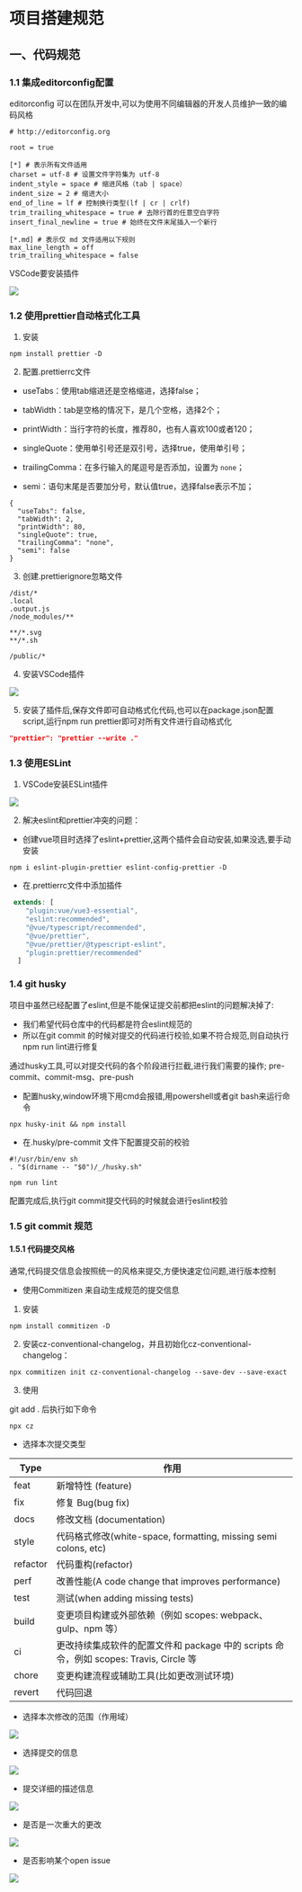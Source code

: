 # 项目搭建规范

## 一、代码规范

### 1.1 集成editorconfig配置

editorconfig 可以在团队开发中,可以为使用不同编辑器的开发人员维护一致的编码风格

```.editorconfig
# http://editorconfig.org

root = true

[*] # 表示所有文件适用
charset = utf-8 # 设置文件字符集为 utf-8
indent_style = space # 缩进风格（tab | space）
indent_size = 2 # 缩进大小
end_of_line = lf # 控制换行类型(lf | cr | crlf)
trim_trailing_whitespace = true # 去除行首的任意空白字符
insert_final_newline = true # 始终在文件末尾插入一个新行

[*.md] # 表示仅 md 文件适用以下规则
max_line_length = off
trim_trailing_whitespace = false
```

VSCode要安装插件

![](https://raw.githubusercontent.com/150098399/img/main/img/202205290026152.png) 

### 1.2 使用prettier自动格式化工具

1. 安装

```npm install prettier -D```

2. 配置.prettierrc文件

+ useTabs：使用tab缩进还是空格缩进，选择false；

+ tabWidth：tab是空格的情况下，是几个空格，选择2个；

+ printWidth：当行字符的长度，推荐80，也有人喜欢100或者120；

+ singleQuote：使用单引号还是双引号，选择true，使用单引号；

+ trailingComma：在多行输入的尾逗号是否添加，设置为 `none`；

+ semi：语句末尾是否要加分号，默认值true，选择false表示不加；

```.prettierrc
{
  "useTabs": false,
  "tabWidth": 2,
  "printWidth": 80,
  "singleQuote": true,
  "trailingComma": "none",
  "semi": false
}
```

3. 创建.prettierignore忽略文件

```.prettierignore
/dist/*
.local
.output.js
/node_modules/**

**/*.svg
**/*.sh

/public/*
```

4. 安装VSCode插件

![](https://raw.githubusercontent.com/150098399/img/main/img/202205290037563.png) 

5. 安装了插件后,保存文件即可自动格式化代码,也可以在package.json配置script,运行npm run prettier即可对所有文件进行自动格式化

```package.json
"prettier": "prettier --write ."
```

### 1.3 使用ESLint

1. VSCode安装ESLint插件

![](https://raw.githubusercontent.com/150098399/img/main/img/202205291139163.png) 

2. 解决eslint和prettier冲突的问题：

+ 创建vue项目时选择了eslint+prettier,这两个插件会自动安装,如果没选,要手动安装

```shell
npm i eslint-plugin-prettier eslint-config-prettier -D
```

+ 在.prettierrc文件中添加插件

```js
 extends: [
    "plugin:vue/vue3-essential",
    "eslint:recommended",
    "@vue/typescript/recommended",
    "@vue/prettier",
    "@vue/prettier/@typescript-eslint",
    "plugin:prettier/recommended"
  ]
```

### 1.4 git husky 

项目中虽然已经配置了eslint,但是不能保证提交前都把eslint的问题解决掉了:

+  我们希望代码仓库中的代码都是符合eslint规范的
+ 所以在git commit 的时候对提交的代码进行校验,如果不符合规范,则自动执行npm run lint进行修复

通过husky工具,可以对提交代码的各个阶段进行拦截,进行我们需要的操作; pre-commit、commit-msg、pre-push

+ 配置husky,window环境下用cmd会报错,用powershell或者git bash来运行命令

```shell
npx husky-init && npm install
```

+ 在.husky/pre-commit 文件下配置提交前的校验

```
#!/usr/bin/env sh
. "$(dirname -- "$0")/_/husky.sh"

npm run lint
```

配置完成后,执行git commit提交代码的时候就会进行eslint校验

### 1.5 git commit 规范

#### 1.5.1 代码提交风格

通常,代码提交信息会按照统一的风格来提交,方便快速定位问题,进行版本控制

+ 使用Commitizen 来自动生成规范的提交信息

1. 安装

```shell
npm install commitizen -D
```

2. 安装cz-conventional-changelog，并且初始化cz-conventional-changelog：

```shell
npx commitizen init cz-conventional-changelog --save-dev --save-exact
```

3. 使用

git add .   后执行如下命令

```shell
npx cz
```

+ 选择本次提交类型

| Type     | 作用                                                         |
| -------- | ------------------------------------------------------------ |
| feat     | 新增特性 (feature)                                           |
| fix      | 修复 Bug(bug fix)                                            |
| docs     | 修改文档 (documentation)                                     |
| style    | 代码格式修改(white-space, formatting, missing semi colons, etc) |
| refactor | 代码重构(refactor)                                           |
| perf     | 改善性能(A code change that improves performance)            |
| test     | 测试(when adding missing tests)                              |
| build    | 变更项目构建或外部依赖（例如 scopes: webpack、gulp、npm 等） |
| ci       | 更改持续集成软件的配置文件和 package 中的 scripts 命令，例如 scopes: Travis, Circle 等 |
| chore    | 变更构建流程或辅助工具(比如更改测试环境)                     |
| revert   | 代码回退                                                     |

+ 选择本次修改的范围（作用域）

![](https://raw.githubusercontent.com/150098399/img/main/img/202205291444452.png) 

+ 选择提交的信息

![](https://raw.githubusercontent.com/150098399/img/main/img/202205291459506.png) 

+ 提交详细的描述信息

![](https://raw.githubusercontent.com/150098399/img/main/img/202205291500473.png) 

+ 是否是一次重大的更改

![](https://raw.githubusercontent.com/150098399/img/main/img/202205291501933.png) 

+ 是否影响某个open issue

![](https://raw.githubusercontent.com/150098399/img/main/img/202205291502107.png) 










